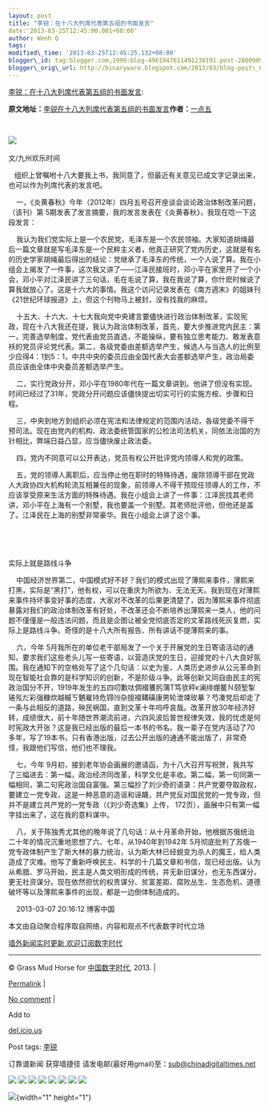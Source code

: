 ```yaml
--- 
layout: post 
title: "李锐：在十八大列席代表第五组的书面发言" 
date:'2013-03-25T12:45:00.001+08:00' 
author: Wenh Q
tags:
modified\_time: '2013-03-25T12:45:25.132+08:00' 
blogger\_id: tag:blogger.com,1999:blog-4961947611491238191.post-2880909324576245291
blogger\_orig\_url: http://binaryware.blogspot.com/2013/03/blog-post\_6588.html
---
```

[李锐：在十八大列席代表第五组的书面发言](http://feedproxy.google.com/~r/chinagfwblog/~3/BUZjN0IcFKM/):



<div>

<div>

**原文地址：**[李锐在十八大列席代表第五组的书面发言](http://blog.sina.com.cn/s/blog_4dd1a7cd0102e2y5.html "李锐在十八大列席代表第五组的书面发言")**作者：**[一点五](http://blog.sina.com.cn/u/1305585613 "一点五")

</div>

<div>

  

![](http://img.itc.cn/photo/oeunfWI4ICj) 

</div>

</div>

<div>

文/九州欢乐时间 

</div>

<div>

   组织上曾嘱咐十八大要我上书，我同意了，但最近有关意见已成文字记录出来，也可以作为列席代表的发言吧。

</div>

<div>

    一，《炎黄春秋》今年（2012年）四月五号召开座谈会谈论政治体制改革问题，（该刊）第 5期发表了发言摘要，我的发言发表在《炎黄春秋》，我现在唸一下这段发言：

    我认为我们党实际上是一个农民党，毛泽东是一个农民领袖。大家知道胡绳最后一篇文章就是写毛泽东是一个民粹主义者，他真正研究了党内历史，这就是有名的历史学家胡绳最后得出的结论：党继承了毛泽东的传统，一个人说了算。我在小组会上揭发了一件事，这次我又讲了——江泽民接班时，邓小平在家里开了一个小会，邓小平对江泽民讲了三句话，毛在毛说了算，我在我说了算，你什麽时候说了算我就放心了。这是十六大的事情。我这个访问记录发表在《南方週末》的姐妹刊《21世纪环球报道》上，但这个刊物马上被封，没有找我的麻烦。

    十五大、十六大、十七大我向党中央建言要儘快进行政治体制改革，实现宪政，现在十八大我还在提，我认为政治体制改革，首先，要大步推进党内民主：第一，完善选举制度，党代表由党员直选，不能操纵，要有独立思考能力、敢发表意袄的党员评论党代表。第二，各级党委由差额选举产生，候选人与当选人的比例至少应得4：1到5：1，中共中央的委员应由全国代表大会差额选举产生，政治局委员应该由全体中央委员差额选举产生。

    二，实行党政分开，邓小平在1980年代在一篇文章讲到。他讲了但没有实现。时间已经过了31年，党政分开问题应该儘快提出切实可行的实施方桉、步骤和日程。

    三，中央到地方到组织必须在宪法和法律规定的范围内活动，各级党委不得干预司法。现在由党内的机构、政法委统管国家的公检法司法机关，同依法治国的方针相比，弊端日益凸显，应当儘快废止政法委。

    四，党内不同意可以公开表达，党员有权公开批评党内领導人和党的政策。

    五，党的领導人离职后，应当停止他在职时的特殊待遇，废除领導干部在党政人大政协四大机构轮流互相兼任的现象，前领導人不得干预现任领導人的工作，不应该享受原来生活方面的特殊待遇。我在小组会上讲了一件事：江泽民找其老师讲，邓小平在上海有一个别墅，我也要盖一个别墅。其老师批评他，但他还是盖了。江泽民在上海的别墅非常豪华。我在小组会上讲了这个事。

    

</div>

<div>

  



实际上就是路线斗争

</div>

<div>

    中国经济世界第二，中国模式好不好？我们的模式出现了薄熙来事件，薄熙来打黑，实际是“黑打”，他有权，可以在重庆为所欲为、无法无天。我到现在对薄熙来事件持坏事变好事的态度，大家对不改革的后果更清楚了，因为薄熙来事件彻底暴露对我们的政治体制改革有好处，不改革还会不断培养出薄熙来一类人，他的问题不僅僅是一般违法问题，而且是企图让被全党彻底否定的文革路线死灰复燃，实际上是路线斗争。奇怪的是十八大所有报告、所有讲话不提薄熙来的事。

    六，今年 5月我所在的单位老干部局发了一个关于开展党的生日寄语活动的通知，要求我们这些老头儿写一些寄语，以营造庆党的生日，迎接党的十八大良好氛围。我在通知下的空格处写了这个几句话：以史为鉴，人类历史进步从公元革命到现在智能社会靠的是科学知识的创新，不是阶级斗争。此等创新又同自由民主的宪政治国分不开，1919年发生的五四叨歉呔倜裰饔肟蒲Т笃欤秤κ澜绯绷鳌Ｎ颐堑掣锩氖だ彩强糠炊越槭ㄎ魉雇持危锝⒆杂擅裰鞲磺康男轮泄竦玫摹？芍凑党后却走了一条与此相反的道路，殃民祸国，直到文革十年呜呼哀哉。改革开放30年经济好转，成绩很大，前十年随世界潮流前进，六四风波后普世规律失效，我的忧虑是何时宪政大开张？这是我已经出版的最后一本书的书名。我一辈子在党内活动了70多年，写了19本书，只有香港出版，过去公开出版的通通不能出版了，非常奇怪，我跟他们写信，他们也不理我。

    七，今年 9月初，接到老年协会画展的邀请函，为十八大召开写祝贺，我共写了三幅进去：第一幅，政治经济同改革，科学文化是丰收。第二幅，第一句同第一幅相同，第二句宪政治国自富强。第三幅抄了刘少奇的语录：共产党要夺取政权，要建立一党专政，这是一种恶意的造谣和诬衊，共产党反对国民党的一党专政，但并不是建立共产党的一党专政（《刘少奇选集》上传， 172页），画展中只有第一幅字挂出来了，这在我的意料谋中。

    八，关于陈独秀尤其他的晚年说了几句话：从十月革命开始，他根据苏俄统治二十年的情况沉重地思想了六、七年，从1940年到1942年 5月彻底批判了苏俄一党专政体制产生了斯大林的暴力统治，认为斯大林已经蜕变为杀人的魔王，给人类造成了灾难。他写了重新呼唤民主、科学的十几篇文章和书信，现已经出版。认为从希腊、罗马开始，民主是人类文明形成的传统，并无新旧谋分，也无东西谋分，更无社资谋分。现在依然担忧的权贵谋分、贫富差距、腐败丛生、生态危机、道德破坏等以及薄熙来事件的出现，都是一边倒体制造成的。

    2013-03-07 20:16:12 博客中国

</div>





本文由自动聚合程序取自网络，内容和观点不代表数字时代立场



[墙外新闻实时更新 欢迎订阅数字时代](http://eepurl.com/msuvD)


















------------------------------------------------------------------------

© Grass Mud Horse for
[中国数字时代](https://kexueshangwang.info/chinese), 2013. |

[Permalink](https://kexueshangwang.info/chinese/2013/03/%e7%89%b9%e7%ba%a7%e6%95%99%e5%b8%88%e8%92%99%e5%86%a4-%e8%bd%ac%e8%bd%bd%e6%9d%8e%e9%94%90%e5%9c%a8%e5%8d%81%e5%85%ab%e5%a4%a7%e5%88%97%e5%b8%ad%e4%bb%a3%e8%a1%a8%e7%ac%ac%e4%ba%94%e7%bb%84/)
|

[No
comment](https://kexueshangwang.info/chinese/2013/03/%e7%89%b9%e7%ba%a7%e6%95%99%e5%b8%88%e8%92%99%e5%86%a4-%e8%bd%ac%e8%bd%bd%e6%9d%8e%e9%94%90%e5%9c%a8%e5%8d%81%e5%85%ab%e5%a4%a7%e5%88%97%e5%b8%ad%e4%bb%a3%e8%a1%a8%e7%ac%ac%e4%ba%94%e7%bb%84/#comments)
|

Add to

[del.icio.us](http://del.icio.us/post?url=https://kexueshangwang.info/chinese/2013/03/%e7%89%b9%e7%ba%a7%e6%95%99%e5%b8%88%e8%92%99%e5%86%a4-%e8%bd%ac%e8%bd%bd%e6%9d%8e%e9%94%90%e5%9c%a8%e5%8d%81%e5%85%ab%e5%a4%a7%e5%88%97%e5%b8%ad%e4%bb%a3%e8%a1%a8%e7%ac%ac%e4%ba%94%e7%bb%84/&title=%E6%9D%8E%E9%94%90%EF%BC%9A%E5%9C%A8%E5%8D%81%E5%85%AB%E5%A4%A7%E5%88%97%E5%B8%AD%E4%BB%A3%E8%A1%A8%E7%AC%AC%E4%BA%94%E7%BB%84%E7%9A%84%E4%B9%A6%E9%9D%A2%E5%8F%91%E8%A8%80)





Post tags:
[李锐](https://kexueshangwang.info/chinese/tag/%e6%9d%8e%e9%94%90/?category=18271)



订靠谱新闻 获穿墙捷径
请发电邮(最好用gmail)至：sub@chinadigitaltimes.net







<div>

[![](http://feeds.feedburner.com/~ff/chinagfwblog?d=yIl2AUoC8zA)](http://feeds.feedburner.com/~ff/chinagfwblog?a=BUZjN0IcFKM:Vr084IspHoA:yIl2AUoC8zA)
[![](http://feeds.feedburner.com/~ff/chinagfwblog?i=BUZjN0IcFKM:Vr084IspHoA:-BTjWOF_DHI)](http://feeds.feedburner.com/~ff/chinagfwblog?a=BUZjN0IcFKM:Vr084IspHoA:-BTjWOF_DHI)
[![](http://feeds.feedburner.com/~ff/chinagfwblog?i=BUZjN0IcFKM:Vr084IspHoA:F7zBnMyn0Lo)](http://feeds.feedburner.com/~ff/chinagfwblog?a=BUZjN0IcFKM:Vr084IspHoA:F7zBnMyn0Lo)
[![](http://feeds.feedburner.com/~ff/chinagfwblog?i=BUZjN0IcFKM:Vr084IspHoA:V_sGLiPBpWU)](http://feeds.feedburner.com/~ff/chinagfwblog?a=BUZjN0IcFKM:Vr084IspHoA:V_sGLiPBpWU)
[![](http://feeds.feedburner.com/~ff/chinagfwblog?d=qj6IDK7rITs)](http://feeds.feedburner.com/~ff/chinagfwblog?a=BUZjN0IcFKM:Vr084IspHoA:qj6IDK7rITs)
[![](http://feeds.feedburner.com/~ff/chinagfwblog?d=l6gmwiTKsz0)](http://feeds.feedburner.com/~ff/chinagfwblog?a=BUZjN0IcFKM:Vr084IspHoA:l6gmwiTKsz0)
[![](http://feeds.feedburner.com/~ff/chinagfwblog?i=BUZjN0IcFKM:Vr084IspHoA:gIN9vFwOqvQ)](http://feeds.feedburner.com/~ff/chinagfwblog?a=BUZjN0IcFKM:Vr084IspHoA:gIN9vFwOqvQ)
[![](http://feeds.feedburner.com/~ff/chinagfwblog?d=TzevzKxY174)](http://feeds.feedburner.com/~ff/chinagfwblog?a=BUZjN0IcFKM:Vr084IspHoA:TzevzKxY174)

</div>

![](http://feeds.feedburner.com/~r/chinagfwblog/~4/BUZjN0IcFKM){width="1"
height="1"}
